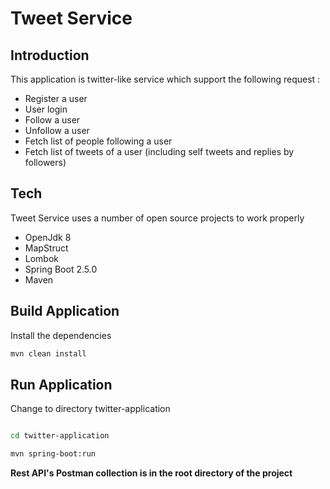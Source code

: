# Tweet Service

## Introduction
This application is twitter-like service which support the following request :
- Register a user
- User login
- Follow a user
- Unfollow a user
- Fetch list of people following a user
- Fetch list of tweets of a user (including self tweets and replies by followers)

## Tech
Tweet Service uses a number of open source projects to work properly

- OpenJdk 8
- MapStruct
- Lombok
- Spring Boot 2.5.0
- Maven

## Build Application

Install the dependencies

```sh
mvn clean install

```

## Run Application

Change to directory twitter-application

```sh

cd twitter-application

mvn spring-boot:run

```

**Rest API's Postman collection is in the root directory of the project**
